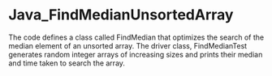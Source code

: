 # Java_FindMedianUnsortedArray
 The code defines a class called FindMedian that optimizes the search of the median element of an unsorted array. The driver class, FindMedianTest generates random integer arrays of increasing sizes and prints their median and time taken to search the array.
